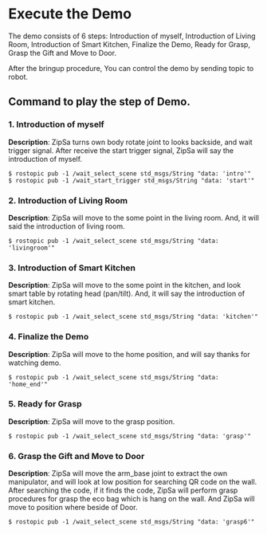 # Execute the Demo

The demo consists of 6 steps: Introduction of myself, Introduction of Living Room, Introduction of Smart Kitchen, Finalize the Demo, Ready for Grasp, Grasp the Gift and Move to Door.

After the bringup procedure, You can control the demo by sending topic to robot.


## Command to play the step of Demo.

### 1. Introduction of myself

**Description**: ZipSa turns own body rotate joint to looks backside, and wait trigger signal. After receive the start trigger signal, ZipSa will say the introduction of myself.

    $ rostopic pub -1 /wait_select_scene std_msgs/String "data: 'intro'"
    $ rostopic pub -1 /wait_start_trigger std_msgs/String "data: 'start'"


### 2. Introduction of Living Room

**Description**: ZipSa will move to the some point in the living room. And, it will said the introduction of living room.

    $ rostopic pub -1 /wait_select_scene std_msgs/String "data: 'livingroom'"


### 3. Introduction of Smart Kitchen

**Description**: ZipSa will move to the some point in the kitchen, and look smart table by rotating head (pan/tilt). And, it will say the introduction of smart kitchen.

    $ rostopic pub -1 /wait_select_scene std_msgs/String "data: 'kitchen'"


### 4. Finalize the Demo

**Description**: ZipSa will move to the home position, and will say thanks for watching demo.

    $ rostopic pub -1 /wait_select_scene std_msgs/String "data: 'home_end'"


### 5. Ready for Grasp

**Description**: ZipSa will move to the grasp position.

    $ rostopic pub -1 /wait_select_scene std_msgs/String "data: 'grasp'"


### 6. Grasp the Gift and Move to Door

**Description**: ZipSa will move the arm_base joint to extract the own manipulator, and will look at low position for searching QR code on the wall. After searching the code, if it finds the code, ZipSa will perform grasp procedures for grasp the eco bag which is hang on the wall. And ZipSa will move to position where beside of Door.

    $ rostopic pub -1 /wait_select_scene std_msgs/String "data: 'grasp6'"